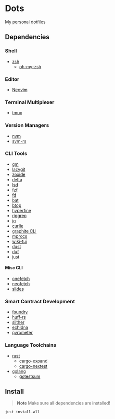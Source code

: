 # Dots

My personal dotfiles

## Dependencies

### Shell
* [zsh](https://github.com/zsh-users/zsh)
  * [oh-my-zsh](https://github.com/ohmyzsh/ohmyzsh)

### Editor
* [Neovim](https://github.com/neovim/neovim)

### Terminal Multiplexer
* [tmux](https://github.com/tmux/tmux)

### Version Managers
* [nvm](https://github.com/nvm-sh/nvm)
* [svm-rs](https://github.com/roynalnaruto/svm-rs)

### CLI Tools
* [gm](./.gm/codebase)
* [lazygit](https://github.com/jesseduffield/lazygit)
* [zoxide](https://github.com/ajeetdsouza/zoxide)
* [delta](https://github.com/dandavison/delta)
* [lsd](https://github.com/Peltoche/lsd)
* [fzf](https://github.com/junegunn/fzf)
* [fd](https://github.com/sharkdp/fd)
* [bat](https://github.com/sharkdp/bat)
* [btop](https://github.com/aristocratos/btop)
* [hyperfine](https://github.com/sharkdp/hyperfine)
* [ripgrep](https://github.com/BurntSushi/ripgrep)
* [jq](https://github.com/stedolan/jq)
* [curlie](https://github.com/rs/curlie)
* [graphite CLI](https://github.com/withgraphite/graphite-cli)
* [mprocs](https://github.com/pvolok/mprocs)
* [wiki-tui](https://github.com/Builditluc/wiki-tui)
* [dust](https://github.com/bootandy/dust)
* [duf](https://github.com/muesli/duf)
* [just](https://github.com/casey/just)

#### Misc CLI
* [onefetch](https://github.com/o2sh/onefetch)
* [neofetch](https://github.com/dylanaraps/neofetch)
* [slides](https://github.com/maaslalani/slides)

### Smart Contract Development
* [foundry](https://github.com/foundry-rs/foundry)
* [huff-rs](https://github.com/huff-language/huff-rs)
* [slither](https://github.com/crytic/slither)
* [echidna](https://github.com/crytic/echidna)
* [pyrometer](https://github.com/nascentxyz)

### Language Toolchains
* [rust](https://rustup.rs/)
  * [cargo-expand](https://github.com/dtolnay/cargo-expand)
  * [cargo-nextest](https://nexte.st/)
* [golang](https://go.dev/learn/)
  * [gotestsum](https://github.com/gotestyourself/gotestsum)

## Install

> **Note**
> Make sure all dependencies are installed!

```
just install-all
```
